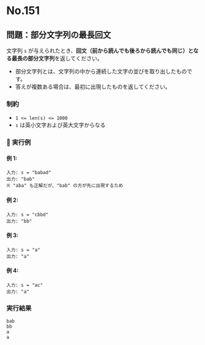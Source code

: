 # No.151

## 問題：部分文字列の最長回文

文字列 `s` が与えられたとき、**回文（前から読んでも後ろから読んでも同じ）となる最長の部分文字列**を返してください。

* 部分文字列とは、文字列の中から連続した文字の並びを取り出したものです。
* 答えが複数ある場合は、最初に出現したものを返してください。

### 制約

* `1 <= len(s) <= 1000`
* `s` は英小文字および英大文字からなる

### 🔸 実行例

#### 例 1:

```
入力: s = "babad"
出力: "bab"
※ "aba" も正解だが、"bab" の方が先に出現するため
```

#### 例 2:

```
入力: s = "cbbd"
出力: "bb"
```

#### 例 3:

```
入力: s = "a"
出力: "a"
```

#### 例 4:

```
入力: s = "ac"
出力: "a"
```

### 実行結果

```text
bab
bb
a
a
```
